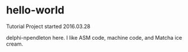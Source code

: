 # hello-world
Tutorial Project started 2016.03.28

delphi-npendleton here. I like ASM code, machine code, and Matcha ice cream.
